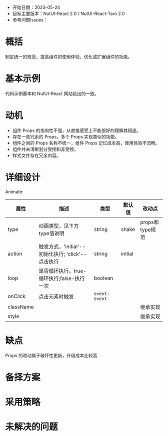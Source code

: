 - 开始日期：2023-05-24
- 目标主要版本：NutUI-React 2.0 / NutUI-React-Taro 2.0
- 参考问题Issues：

# 概括

制定统一的规范，提高组件的使用体验，优化或扩展组件的功能。


# 基本示例

代码示例基本和 NutUI-React 网站给出的一致。


# 动机

- 组件 Props 的指向性不强，从直接感受上不能很好的理解其用途。
- 存在一些冗余的 Props，多个 Props 实现类似的功能。
- 组件之间的 Props 名称不统一，组件 Props 记忆成本高，使用体验不流畅。
- 组件并未清晰划分受控和非受控。
- 样式文件存在冗余内容。


# 详细设计


Animate:

| 属性 | 描述 | 类型 | 默认值 | 改动点 |
| --- | --- | --- | --- | --- |
| type | 动画类型，见下方type值说明 | string | shake | props和type规范 |
| action | 触发方式，'initial'--初始化执行; 'click'--点击执行 | string | initial |  |
| loop | 是否循环执行。true-循环执行;false-执行一次 | boolean |  |  |
| onClick | 点击元素时触发 | `event: event` |  |  |
| className |  |  |  | 继承实现 |
| style |  |  |  | 继承实现 |


# 缺点

Props 的改动属于破坏性更新，升级成本比较高

# 备择方案


# 采用策略


# 未解决的问题

